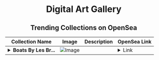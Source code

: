 <div align="center">

# Digital Art Gallery

## Trending Collections on OpenSea

| Collection Name                       | Image                                                                                     | Description                       | OpenSea Link                                                                                          |
|---------------------------------------|-------------------------------------------------------------------------------------------|-----------------------------------|--------------------------------------------------------------------------------------------------------|
| **<details><summary>Boats By Les Br...</summary>Boats By Les Breault</details>** | ![Image](https://i.seadn.io/s/raw/files/a01367722b970f7e50da26d0dab3856c.jpg?w=500&auto=format?w=200&auto=format) |  | <details><summary>Link</summary>[Boats By Les Breault](https://opensea.io/collection/boats-by-les-breault)</details> |

</div>